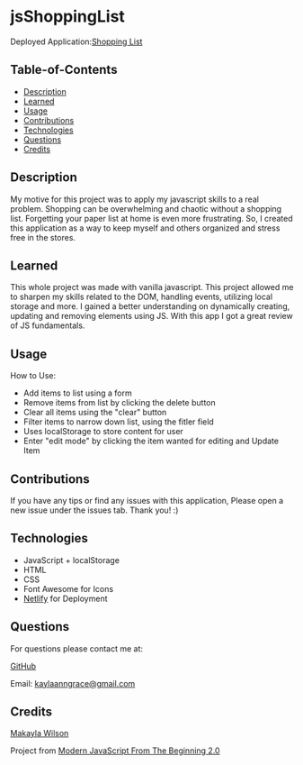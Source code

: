 # jsShoppingList
Deployed Application:[Shopping List](https://shoppinglist-makwils.netlify.app/)

## Table-of-Contents 

- [Description](#description)
- [Learned](#learned)
- [Usage](#usage)
- [Contributions](#contributions)
- [Technologies](#technologies)
- [Questions](#questions)
- [Credits](#credits)

## Description

My motive for this project was to apply my javascript skills to a real problem. Shopping can be overwhelming and chaotic without a shopping list. Forgetting your paper list at home is even more frustrating. So, I created this application as a way to keep myself and others organized and stress free in the stores. 

## Learned
This whole project was made with vanilla javascript. This project allowed me to sharpen my skills related to the DOM, handling events, utilizing local storage and more. I gained a better understanding on dynamically creating, updating and removing elements using JS. With this app I got a great review of JS fundamentals.  

## Usage
How to Use:
- Add items to list using a form 
- Remove items from list by clicking the delete button
- Clear all items using the "clear" button
- Filter items to narrow down list, using the fitler field
- Uses localStorage to store content for user
- Enter "edit mode" by clicking the item wanted for editing and Update Item


## Contributions

If you have any tips or find any issues with this application, Please open a new issue under the issues tab. Thank you! :)


## Technologies 
- JavaScript + localStorage
- HTML
- CSS
- Font Awesome for Icons
- [Netlify](https://app.netlify.com/) for Deployment

## Questions

For questions please contact me at: 

[GitHub](https://github.com/Kaylaanngrace)

Email: [kaylaanngrace@gmail.com](mailto:kaylaanngrace@gmail.com)


## Credits 

[Makayla Wilson](https://www.linkedin.com/in/makaylawilson01/)

Project from [Modern JavaScript From The Beginning 2.0](https://www.udemy.com/course/modern-javascript-from-the-beginning/)
